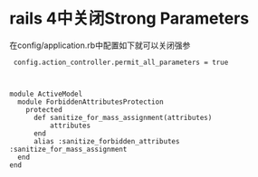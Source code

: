 # rails 4中关闭Strong Parameters

在config/application.rb中配置如下就可以关闭强参

~~~~
 config.action_controller.permit_all_parameters = true
 
~~~~

~~~~

module ActiveModel
  module ForbiddenAttributesProtection
    protected
      def sanitize_for_mass_assignment(attributes)
          attributes
      end
      alias :sanitize_forbidden_attributes :sanitize_for_mass_assignment
  end
end

~~~~